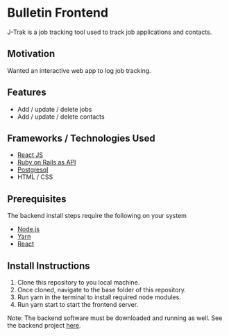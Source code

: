 # Bulletin Frontend
J-Trak is a job tracking tool used to track job applications and contacts.


## Motivation
Wanted an interactive web app to log job tracking.


## Features
* Add / update / delete jobs
* Add / update / delete contacts


## Frameworks / Technologies Used
* [React JS](https://reactjs.org/)
* [Ruby on Rails as API](https://rubyonrails.org/)
* [Postgresql](https://www.postgresql.org/)
* HTML / CSS


## Prerequisites
The backend install steps require the following on your system
* [Node.js](https://nodejs.org/en/)
* [Yarn](https://yarnpkg.com/)
* [React](https://reactjs.org/)


## Install Instructions
1. Clone this repository to you local machine.
2. Once cloned, navigate to the base folder of this repository.
3. Run yarn in the terminal to install required node modules.
4. Run yarn start to start the frontend server.

Note: The backend software must be downloaded and running as well. See the backend project [here](https://github.com/hoobie4792/j-trak-api).